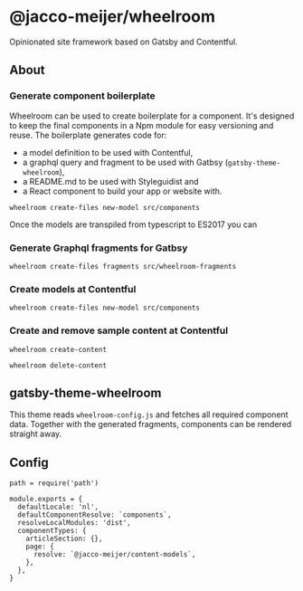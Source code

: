 # @jacco-meijer/wheelroom

Opinionated site framework based on Gatsby and Contentful.

## About

### Generate component boilerplate

Wheelroom can be used to create boilerplate for a component. It's designed to
keep the final components in a Npm module for easy versioning and reuse. The
boilerplate generates code for:

- a model definition to be used with Contentful,
- a graphql query and fragment to be used with Gatbsy (`gatsby-theme-wheelroom`),
- a README.md to be used with Styleguidist and
- a React component to build your app or website with.

```
wheelroom create-files new-model src/components
```

Once the models are transpiled from typescript to ES2017 you can

### Generate Graphql fragments for Gatbsy

```
wheelroom create-files fragments src/wheelroom-fragments
```

### Create models at Contentful

```
wheelroom create-files new-model src/components
```

### Create and remove sample content at Contentful
```
wheelroom create-content
```

```
wheelroom delete-content
```

## gatsby-theme-wheelroom

This theme reads `wheelroom-config.js` and fetches all required component data.
Together with the generated fragments, components can be rendered straight away.


## Config

```
path = require('path')

module.exports = {
  defaultLocale: 'nl',
  defaultComponentResolve: `components`,
  resolveLocalModules: 'dist',
  componentTypes: {
    articleSection: {},
    page: {
      resolve: `@jacco-meijer/content-models`,
    },
  },
}
```

